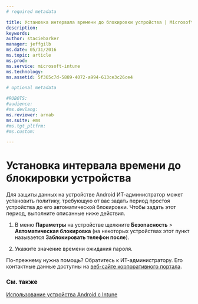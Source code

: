 ```yaml
---
# required metadata

title: Установка интервала времени до блокировки устройства | Microsoft Intune
description:
keywords:
author: staciebarker
manager: jeffgilb
ms.date: 05/31/2016
ms.topic: article
ms.prod:
ms.service: microsoft-intune
ms.technology:
ms.assetid: 5f365c7d-5889-4072-a994-613ce3c26ce4

# optional metadata

#ROBOTS:
#audience:
#ms.devlang:
ms.reviewer: arnab
ms.suite: ems
#ms.tgt_pltfrm:
#ms.custom:

---
```



# Установка интервала времени до блокировки устройства

Для защиты данных на устройстве Android ИТ-администратор может установить политику, требующую от вас задать период простоя устройства до его автоматической блокировки. Чтобы задать этот период, выполните описанные ниже действия.
 
1.  В меню **Параметры** на устройстве щелкните **Безопасность** &gt; **Автоматическая блокировка** (на некоторых устройствах этот пункт называется **Заблокировать телефон после**).

2.  Укажите значение времени ожидания пароля.

По-прежнему нужна помощь? Обратитесь к ИТ-администратору. Его контактные данные доступны на [веб-сайте корпоративного портала](http://portal.manage.microsoft.com).

### См. также
[Использование устройства Android с Intune](using-your-android-device-with-intune.md)


<!--HONumber=Jun16_HO2-->


